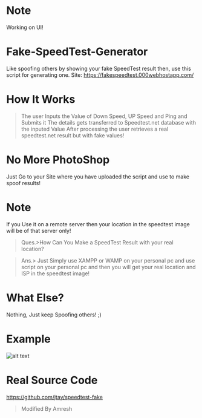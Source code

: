 <!---
![Image](https://raw.githubusercontent.com/AmreshSinha/Fake-SpeedTest-Generator/master/Story%20of%20the%20fakespeed%20script.gif)
-->

# Note
Working on UI!

# Fake-SpeedTest-Generator
Like spoofing others by showing your fake SpeedTest result then, use this script for generating one. Site: https://fakespeedtest.000webhostapp.com/

# How It Works
>The user Inputs the Value of Down Speed, UP Speed and Ping and Submits it
>The details gets transferred to Speedtest.net database with the inputed Value
>After processing the user retrieves a real speedtest.net result but with fake values!

# No More PhotoShop
Just Go to your Site where you have uploaded the script and use to make spoof results!

# Note
If you Use it on a remote server then your location in the speedtest image will be of that server only!
>Ques.>How Can You Make a SpeedTest Result with your real location?

>Ans.> Just Simply use XAMPP or WAMP on your personal pc and use script on your personal pc and then you will get your real location and ISP in the speedtest image!

# What Else?
Nothing, Just keep Spoofing others! ;)

# Example
![alt text](https://www.speedtest.net/result/7656618580.png)

# Real Source Code
https://github.com/jtay/speedtest-fake
>Modified By Amresh 
